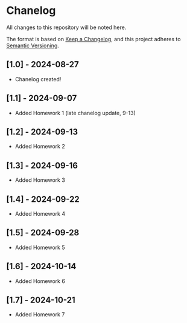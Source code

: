 # Chanelog

All changes to this repository will be noted here.

The format is based on [Keep a Changelog](https://keepachangelog.com/en/1.1.0/),
and this project adheres to [Semantic Versioning](https://semver.org/spec/v2.0.0.html).

## [1.0] - 2024-08-27

- Chanelog created!

## [1.1] - 2024-09-07

- Added Homework 1 (late chanelog update, 9-13)

## [1.2] - 2024-09-13

- Added Homework 2

## [1.3] - 2024-09-16

- Added Homework 3

## [1.4] - 2024-09-22

- Added Homework 4

## [1.5] - 2024-09-28

- Added Homework 5

## [1.6] - 2024-10-14

- Added Homework 6

## [1.7] - 2024-10-21

- Added Homework 7
